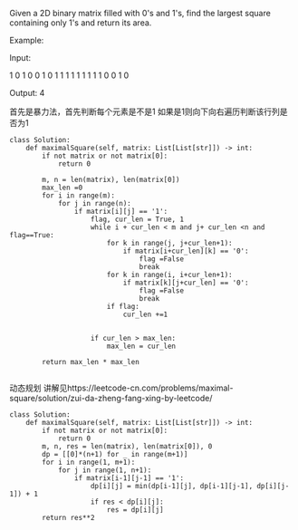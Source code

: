 Given a 2D binary matrix filled with 0's and 1's, find the largest square containing only 1's and return its area.

Example:

Input: 

1 0 1 0 0
1 0 1 1 1
1 1 1 1 1
1 0 0 1 0

Output: 4

首先是暴力法，首先判断每个元素是不是1 如果是1则向下向右遍历判断该行列是否为1


```
class Solution:
    def maximalSquare(self, matrix: List[List[str]]) -> int:
        if not matrix or not matrix[0]:
            return 0
        
        m, n = len(matrix), len(matrix[0])
        max_len =0 
        for i in range(m):
            for j in range(n):
                if matrix[i][j] == '1':
                    flag, cur_len = True, 1
                    while i + cur_len < m and j+ cur_len <n and flag==True:
                        for k in range(j, j+cur_len+1):
                            if matrix[i+cur_len][k] == '0':
                                flag =False
                                break
                        for k in range(i, i+cur_len+1):
                            if matrix[k][j+cur_len] == '0':
                                flag =False
                                break
                        if flag:
                            cur_len +=1
                            
                            
                    if cur_len > max_len:
                        max_len = cur_len
                        
        return max_len * max_len
        
```

动态规划  讲解见https://leetcode-cn.com/problems/maximal-square/solution/zui-da-zheng-fang-xing-by-leetcode/
```
class Solution:
    def maximalSquare(self, matrix: List[List[str]]) -> int:
        if not matrix or not matrix[0]:
            return 0
        m, n, res = len(matrix), len(matrix[0]), 0
        dp = [[0]*(n+1) for _ in range(m+1)]
        for i in range(1, m+1):
            for j in range(1, n+1):
                if matrix[i-1][j-1] == '1':
                    dp[i][j] = min(dp[i-1][j], dp[i-1][j-1], dp[i][j-1]) + 1
                    if res < dp[i][j]:
                        res = dp[i][j]
        return res**2
        
```
